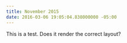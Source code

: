 ```yaml
---
title: November 2015
date: 2016-03-06 19:05:04.838000000 -05:00
---
```


This is a test. Does it render the correct layout? 
